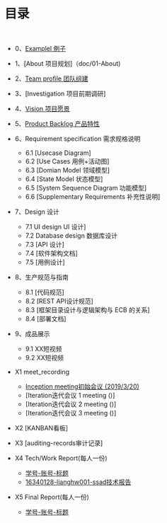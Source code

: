 ﻿---
layout: default
---

# [](#TOC)目录

&nbsp;&nbsp; 

* 0、[Examplel 例子](doc/00-Example)
* 1、[About 项目规划]（doc/01-About)
* 2、[Team profile 团队组建](doc/02-Team-profile)
* 3、[Investigation 项目前期调研]
* 4、[Vision 项目愿景](doc/04-product-vision)
* 5、[Product Backlog 产品特性](doc/05-Product-Backlog)
* 6、Requirement specification 需求规格说明
    - 6.1 [Usecase Diagram]
    - 6.2 [Use Cases 用例+活动图]
    - 6.3 [Domian Model 领域模型]
    - 6.4 [State Model 状态模型]
    - 6.5 [System Sequence Diagram 功能模型]
    - 6.6 [Supplementary Requirements 补充性说明]
* 7、Design 设计
    - 7.1 UI design UI 设计]
    - 7.2 Database design 数据库设计
    - 7.3 [API 设计]
    - 7.4 [软件架构文档]
    - 7.5 [用例设计]
* 8、生产规范与指南
    - 8.1 [代码规范]
    - 8.2 [REST API设计规范]
    - 8.3 [框架目录设计与逻辑架构与 ECB 的关系]
    - 8.4 [部署文档]
* 9、成品展示
    - 9.1 XX短视频
    - 9.2 XX短视频
* X1 meet_recording
    - [Inception meeting初始会议 (2019/3/20)](doc/InceptionMeeting)
    - [Iteration迭代会议 1 meeting ()]
    - [Iteration迭代会议 2 meeting ()]
    - [Iteration迭代会议 3 meeting ()]
    
* X2 [KANBAN看板]
* X3 [auditing-records审计记录]
* X4 Tech/Work Report(每人一份)
    - [学号-账号-标题](网页)
    - [16340128-lianghw001-ssad技术报告](https://www.baidu.com/s?wd=ssad技术报告例子)
* X5 Final Report(每人一份)
    - [学号-账号-标题](网页)

